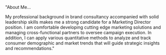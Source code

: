 "About Me...

My professional background in brand consultancy accompanied with solid leadership skills makes me a strong candidate for a Marketing Director position. I am comfortable developing cutting edge marketing solutions and managing cross-functional partners to oversee campaign execution. In addition, I can apply various quantitative methods to analyze and track consumer demographic and market trends that will guide strategic insights and recommendations."